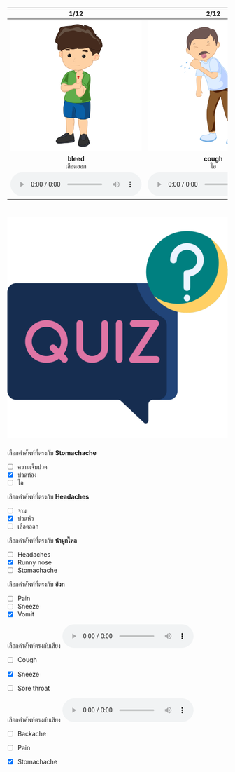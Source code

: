 <div class="carrousel">


|1/12|2/12|3/12|4/12|5/12|6/12|7/12|8/12|9/12|10/12|11/12|12/12|
| :----: | :----: | :----: | :----: | :----: | :----: | :----: | :----: | :----: | :----: | :----: | :----: |
|![](/media/img/disease__bleed.svg)|![](/media/img/disease__cough.svg)|![](/media/img/disease__stomachache.svg)|![](/media/img/disease__sneeze.svg)|![](/media/img/disease__fever.svg)|![](/media/img/disease__pain.svg)|![](/media/img/disease__vomit.svg)|![](/media/img/disease__runny&#x20;nose.svg)|![](/media/img/disease__backache.svg)|![](/media/img/disease__headaches.svg)|![](/media/img/disease__sore&#x20;throat.svg)|![](/media/img/disease__hurt.svg)|
|**bleed**<br>เลือดออก|**cough**<br>ไอ|**stomachache**<br>ปวดท้อง|**sneeze**<br>จาม|**fever**<br>ไข้|**pain**<br>ความเจ็บปวด|**vomit**<br>อ้วก|**runny nose**<br>น้ํามูกไหล|**backache**<br>ปวดหลัง|**headaches**<br>ปวดหัว|**sore throat**<br>เจ็บคอ|**hurt**<br>เจ็บ|
|![](/media/audio/bleed.mp3)|![](/media/audio/cough.mp3)|![](/media/audio/stomachache.mp3)|![](/media/audio/sneeze.mp3)|![](/media/audio/fever.mp3)|![](/media/audio/pain.mp3)|![](/media/audio/vomit.mp3)|![](/media/audio/runny&#x20;nose.mp3)|![](/media/audio/backache.mp3)|![](/media/audio/headaches.mp3)|![](/media/audio/sore&#x20;throat.mp3)|![](/media/audio/hurt.mp3)|

</div>



# ![icon](/media/icons/quiz.svg) 


 เลือกคำศัพท์ที่ตรงกับ **Stomachache**
 - [ ] ความเจ็บปวด
 - [x] ปวดท้อง
 - [ ] ไอ

 เลือกคำศัพท์ที่ตรงกับ **Headaches**
 - [ ] จาม
 - [x] ปวดหัว
 - [ ] เลือดออก

 เลือกคำศัพท์ที่ตรงกับ **น้ํามูกไหล**
 - [ ] Headaches
 - [x] Runny nose
 - [ ] Stomachache

 เลือกคำศัพท์ที่ตรงกับ **อ้วก**
 - [ ] Pain
 - [ ] Sneeze
 - [x] Vomit

เลือกคำศัพท์ตรงกับเสียง ![](/media/audio/sneeze.mp3) 
 - [ ] Cough
 - [x] Sneeze
 - [ ] Sore throat


เลือกคำศัพท์ตรงกับเสียง ![](/media/audio/stomachache.mp3) 
 - [ ] Backache
 - [ ] Pain
 - [x] Stomachache

